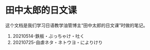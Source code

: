 田中太郎的日文课
===

这个文档是我们学习日语教学油管博主“田中太郎的日文课”时做的笔记。

1. 20210514-鉄板・ぶっちゃけ・吐く
2. 20210725-自虐ネタ・ネトウヨ・によりけり